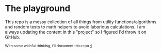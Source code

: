 # The playground

This repo is a messy collection of all things from utility functions/algorithms and random tests to math helpers to avoid laborious calculations. I am always updating the content in this "project" so I figured I'd throw it on GitHub.

<sub>With some wishful thinking, i'll document this repo ;)</sub>
